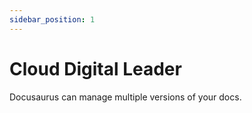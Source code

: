 ```yaml
---
sidebar_position: 1
---
```


# Cloud Digital Leader

Docusaurus can manage multiple versions of your docs.
